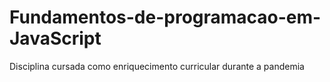 # Fundamentos-de-programacao-em-JavaScript
Disciplina cursada como enriquecimento curricular durante a pandemia
